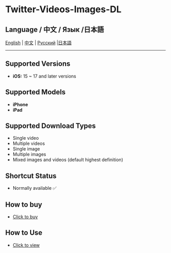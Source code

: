 # Twitter-Videos-Images-DL

## Language / 中文 / Язык /日本語

[English](README.md) | [中文](language/README.zh.md) | [Русский](language/README.ru.md) |[日本語](language/README.ja.md)

---
## Supported Versions
- **iOS:** 15 ~ 17 and later versions

## Supported Models
- **iPhone**
- **iPad**

## Supported Download Types
- Single video
- Multiple videos
- Single image
- Multiple images
- Mixed images and videos (default highest definition)

## Shortcut Status
- Normally available ✅

## How to buy
- [Click to buy](https://buymeacoffee.com/suxia/e/301327)

## How to Use
- [Click to view](https://fengguo.pages.dev/pages/twitter-dl)
